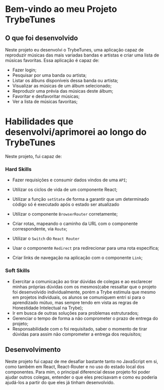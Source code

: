 # Bem-vindo ao meu Projeto TrybeTunes

## O que foi desenvolvido

Neste projeto eu desenvolvi o TrybeTunes, uma aplicação capaz de reproduzir músicas das mais variadas bandas e artistas e criar uma lista de músicas favoritas. Essa aplicação é capaz de:

  - Fazer login;
  - Pesquisar por uma banda ou artista;
  - Listar os álbuns disponíveis dessa banda ou artista;
  - Visualizar as músicas de um álbum selecionado;
  - Reproduzir uma prévia das músicas deste álbum;
  - Favoritar e desfavoritar músicas;
  - Ver a lista de músicas favoritas;

# Habilidades que desenvolvi/aprimorei ao longo do TrybeTunes

Neste projeto, fui capaz de:

### Hard Skills

  * Fazer requisições e consumir dados vindos de uma `API`;

  * Utilizar os ciclos de vida de um componente React;

  * Utilizar a função `setState` de forma a garantir que um determinado código só é executado após o estado ser atualizado
  
  * Utilizar o componente `BrowserRouter` corretamente;

  * Criar rotas, mapeando o caminho da URL com o componente correspondente, via `Route`;

  * Utilizar o `Switch` do `React Router`

  * Usar o componente `Redirect` pra redirecionar para uma rota específica;

  * Criar links de navegação na aplicação com o componente `Link`;
 
 ### Soft Skills
 
  * Exercitar a comunicação ao tirar dúvidas de colegas e ao esclarecer minhas próprias dúvidas com os mesmos(cabe ressaltar que o projeto foi desenvolvido individualmente, porém a Trybe estimula que mesmo em projetos individuais, os alunos se comuniquem entri si para o aprendizado mútuo, mas sempre tendo em vista as regras de Honestidade Intelectual na Trybe);
  * Ir em busca de outras soluções para problemas estruturados;
  * Gerenciar o tempo de forma a não comprometer o prazo de entrega do projeto;
  * Responsabilidade com o foi requisitado, saber o momento de tirar dúvidas para assim não comprometer a entrega dos requisitos;

## Desenvolvimento

Neste projeto fui capaz de me desafiar bastante tanto no JavaScript em si, como também em React, React-Router e no uso do estado local dos componentes. Para mim, o principal diferencial desse projeto foi poder ajudar outros colegas, entender o que eles precisavam e como eu poderia ajudá-los a partir do que eles já tinham desenvolvido.
